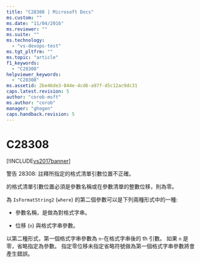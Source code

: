```yaml
---
title: "C28308 | Microsoft Docs"
ms.custom: ""
ms.date: "11/04/2016"
ms.reviewer: ""
ms.suite: ""
ms.technology: 
  - "vs-devops-test"
ms.tgt_pltfrm: ""
ms.topic: "article"
f1_keywords: 
  - "C28308"
helpviewer_keywords: 
  - "C28308"
ms.assetid: 2be46de3-844e-4cd6-a97f-d5c12ac9dc31
caps.latest.revision: 5
author: "corob-msft"
ms.author: "corob"
manager: "ghogen"
caps.handback.revision: 5
---
```

# C28308
[!INCLUDE[vs2017banner](../code-quality/includes/vs2017banner.md)]

警告 28308: 註釋所指定的格式清單引數位置不正確。  
  
 的格式清單引數位置必須是參數名稱或在參數清單的整數位移，則為零。  
  
 為 `IsFormatString2` \(`where`\) 的第二個參數可以是下列兩種形式中的一種:  
  
-   參數名稱，是做為對格式字串。  
  
-   位移 \(`n`\) 與格式字串參數。  
  
 以第二種形式，第一個格式字串參數為 `n`\-在格式字串後的 th 引數。  如果 `n` 是零，省略指定為參數。  指定零位移未指定省略符號做為第一個格式字串參數將會產生錯誤。
